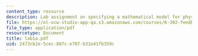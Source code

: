 ```yaml
---
content_type: resource
description: Lab assignment on specifying a mathematical model for physical system.
file: https://ol-ocw-studio-app-qa.s3.amazonaws.com/courses/6-302-feedback-systems-spring-2007/2473cb2e5cec887ce707b31e41fb359c_lab1a.pdf
file_type: application/pdf
resourcetype: Document
title: lab1a.pdf
uid: 2473cb2e-5cec-887c-e707-b31e41fb359c
---
```

